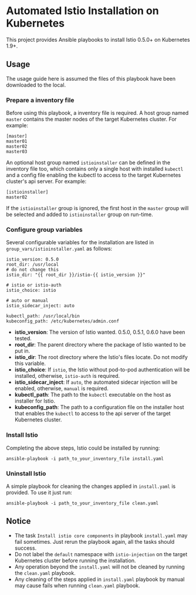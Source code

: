 # Automated Istio Installation on Kubernetes
This project provides Ansible playbooks to install Istio 0.5.0+ on Kubernetes 1.9+.

## Usage
The usage guide here is assumed the files of this playbook have been downloaded to the local.

### Prepare a inventory file
Before using this playbook, a inventory file is required. A host group named `master`  contains the master nodes of the target Kubernetes cluster. For example:

    [master]
    master01
    master02
    master03

An optional host group named `istioinstaller` can be defined in the inventory file too, which contains only a single host with installed `kubectl` and a config file enabling the kubectl to access to the target Kubernetes cluster's api server. For example:

    [istioinstaller]
    master02 

If the `istioinstaller` group is ignored, the first host in the `master` group will be selected and added to `istioinstaller` group on run-time.

### Configure group variables
Several configurable variables for the installation are listed in `group_vars/istioinstaller.yaml` as follows:

    istio_version: 0.5.0
    root_dir: /usr/local
    # do not change this
    istio_dir: "{{ root_dir }}/istio-{{ istio_version }}"
    
    # istio or istio-auth
    istio_choice: istio
    
    # auto or manual
    istio_sidecar_inject: auto
    
    kubectl_path: /usr/local/bin
    kubeconfig_path: /etc/kubernetes/admin.conf

- **istio_version**: The version of Istio wanted. 0.5.0, 0.5.1, 0.6.0 have been tested.
- **root_dir**: The parent directory where the package of Istio wanted to be put in.
- **istio_dir**: The root directory where the Istio's files locate. Do not modify this variable.
- **istio_choice**: If `istio`, the Istio without pod-to-pod authentication will be installed, otherwise, `istio-auth` is required.
- **istio\_sidecar\_inject**: If `auto`, the automated sidecar injection will be enabled, otherwise, `manual` is required.
- **kubectl_path**: The path to the `kubectl` executable on the host as installer for Istio.
- **kubeconfig_path**: The path to a configuration file on the installer host that enables the `kubectl` to access to the api server of the target Kubernetes cluster.

### Install Istio
Completing the above steps, Istio could be installed by running:

    ansible-playbook -i path_to_your_inventory_file install.yaml 

### Uninstall Istio
A simple playbook for cleaning the changes applied in `install.yaml` is provided. To use it just run:

    ansible-playbook -i path_to_your_inventory_file clean.yaml

## Notice
- The task `Install istio core components` in playbook `install.yaml` may fail sometimes. Just rerun the playbook again, all the tasks should success.
- Do not label the `default` namespace with `istio-injection` on the target Kubernetes cluster before running the installation.
- Any operation beyond the `install.yaml` will not be cleaned by running the `clean.yaml` playbook.
- Any cleaning of the steps applied in `install.yaml` playbook by manual may cause fails when running `clean.yaml` playbook.  